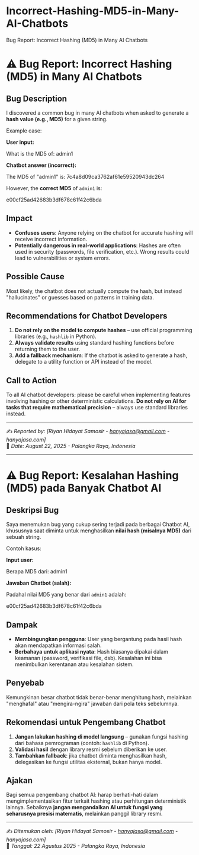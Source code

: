 # Incorrect-Hashing-MD5-in-Many-AI-Chatbots
Bug Report: Incorrect Hashing (MD5) in Many AI Chatbots

# ⚠️ Bug Report: Incorrect Hashing (MD5) in Many AI Chatbots

## Bug Description
I discovered a common bug in many AI chatbots when asked to generate a **hash value (e.g., MD5)** for a given string.  

Example case:  

**User input:**  

What is the MD5 of: admin1

**Chatbot answer (incorrect):**  

The MD5 of "admin1" is: 7c4a8d09ca3762af61e59520943dc264


However, the **correct MD5** of `admin1` is:  

e00cf25ad42683b3df678c61f42c6bda

## Impact
- **Confuses users**: Anyone relying on the chatbot for accurate hashing will receive incorrect information.  
- **Potentially dangerous in real-world applications**: Hashes are often used in security (passwords, file verification, etc.). Wrong results could lead to vulnerabilities or system errors.  

## Possible Cause
Most likely, the chatbot does not actually compute the hash, but instead "hallucinates" or guesses based on patterns in training data.  

## Recommendations for Chatbot Developers
1. **Do not rely on the model to compute hashes** – use official programming libraries (e.g., `hashlib` in Python).  
2. **Always validate results** using standard hashing functions before returning them to the user.  
3. **Add a fallback mechanism**: If the chatbot is asked to generate a hash, delegate to a utility function or API instead of the model.  

## Call to Action
To all AI chatbot developers: please be careful when implementing features involving hashing or other deterministic calculations. **Do not rely on AI for tasks that require mathematical precision** – always use standard libraries instead.  

---

✍️ _Reported by: [Riyan Hidayat Samosir - hanyajasa@gmail.com - hanyajasa.com]_  
📅 _Date: August 22, 2025 - Palangka Raya, Indonesia_  


_____


# ⚠️ Bug Report: Kesalahan Hashing (MD5) pada Banyak Chatbot AI

## Deskripsi Bug
Saya menemukan bug yang cukup sering terjadi pada berbagai Chatbot AI, khususnya saat diminta untuk menghasilkan **nilai hash (misalnya MD5)** dari sebuah string.  

Contoh kasus:  

**Input user:**  

Berapa MD5 dari: admin1


**Jawaban Chatbot (salah):**  


Padahal nilai MD5 yang benar dari `admin1` adalah:  

e00cf25ad42683b3df678c61f42c6bda


## Dampak
- **Membingungkan pengguna**: User yang bergantung pada hasil hash akan mendapatkan informasi salah.  
- **Berbahaya untuk aplikasi nyata**: Hash biasanya dipakai dalam keamanan (password, verifikasi file, dsb). Kesalahan ini bisa menimbulkan kerentanan atau kesalahan sistem.  

## Penyebab
Kemungkinan besar chatbot tidak benar-benar menghitung hash, melainkan "menghafal" atau "mengira-ngira" jawaban dari pola teks sebelumnya.  

## Rekomendasi untuk Pengembang Chatbot
1. **Jangan lakukan hashing di model langsung** – gunakan fungsi hashing dari bahasa pemrograman (contoh: `hashlib` di Python).  
2. **Validasi hasil** dengan library resmi sebelum diberikan ke user.  
3. **Tambahkan fallback**: jika chatbot diminta menghasilkan hash, delegasikan ke fungsi utilitas eksternal, bukan hanya model.  

## Ajakan
Bagi semua pengembang chatbot AI: harap berhati-hati dalam mengimplementasikan fitur terkait hashing atau perhitungan deterministik lainnya. Sebaiknya **jangan mengandalkan AI untuk fungsi yang seharusnya presisi matematis**, melainkan panggil library resmi.  

---

✍️ _Ditemukan oleh: [Riyan Hidayat Samosir - hanyajasa@gmail.com - hanyajasa.com]_  
📅 _Tanggal: 22 Agustus 2025 - Palangka Raya, Indonesia_  
